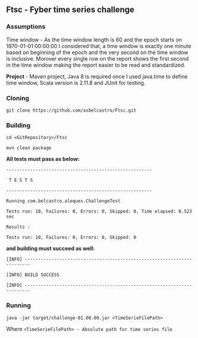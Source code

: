 ## Ftsc - Fyber time series challenge

### Assumptions
Time window - As the time window length is 60 and the epoch starts on 1970-01-01 00:00:00 I considered that, a time window is exactly one minute based on beginning of the epoch and the very second on the time window is inclusive. Morover every single row on the report shows the first second in the time window making the report easier to be read and standardized.

**Project** - Maven project, Java 8 is required once I used java.time to define time window, Scala version is 2.11.8 and JUnit for testing.

### Cloning
`git clone https://github.com/asbelcastro/Ftsc.git`

### Building
`cd <GitRepository>/Ftsc`

`mvn clean package`

**All tests must pass as below:**

`-------------------------------------------------------`

` T E S T S`

`-------------------------------------------------------`

`Running com.belcastro.aleques.ChallengeTest`

`Tests run: 10, Failures: 0, Errors: 0, Skipped: 0, Time elapsed: 0.523 sec`

`Results :`

`Tests run: 10, Failures: 0, Errors: 0, Skipped: 0`

**and building must succeed as well:**

`[INFO] ------------------------------------------------------------------------`

`[INFO] BUILD SUCCESS`

`[INFO] ------------------------------------------------------------------------`

### Running
`java -jar target/challenge-01.00.00.jar <TimeSerieFilePath>`

Where `<TimeSerieFilePath> - Absolute path for time series file`
